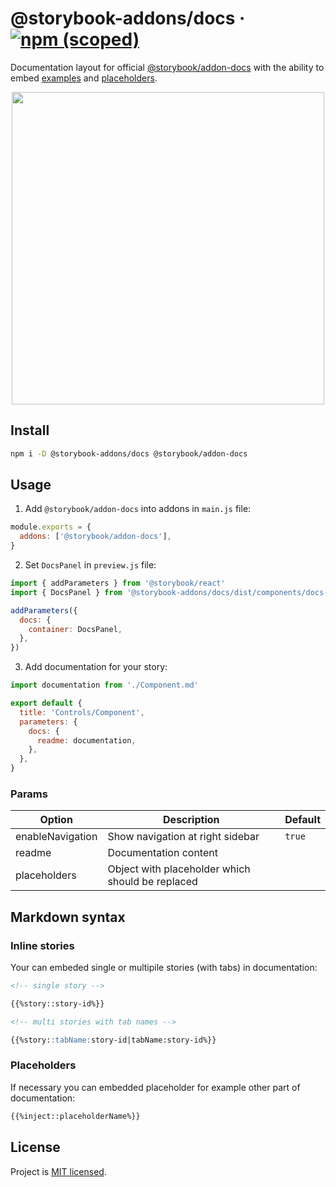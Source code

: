 # @storybook-addons/docs &middot; [![npm (scoped)](https://img.shields.io/npm/v/@storybook-addons/docs.svg)](https://www.npmjs.com/package/@storybook-addons/docs)

Documentation layout for official [@storybook/addon-docs](https://github.com/storybookjs/storybook/tree/next/addons/docs) with the ability to embed [examples](#inline-stories) and [placeholders](#placeholders).

<p align="center">
  <img height="500" src="https://user-images.githubusercontent.com/7934638/75613474-3183a600-5b3f-11ea-9fc4-021463781803.png">
</p>

## Install

```bash
npm i -D @storybook-addons/docs @storybook/addon-docs
```

## Usage

1. Add `@storybook/addon-docs` into addons in `main.js` file:

```js
module.exports = {
  addons: ['@storybook/addon-docs'],
}
```

2. Set `DocsPanel` in `preview.js` file:

```js
import { addParameters } from '@storybook/react'
import { DocsPanel } from '@storybook-addons/docs/dist/components/docs-panel'

addParameters({
  docs: {
    container: DocsPanel,
  },
})
```

3. Add documentation for your story:

```js
import documentation from './Component.md'

export default {
  title: 'Controls/Component',
  parameters: {
    docs: {
      readme: documentation,
    },
  },
}
```

### Params

| Option           | Description                                      | Default |
| ---------------- | ------------------------------------------------ | ------- |
| enableNavigation | Show navigation at right sidebar                 | `true`  |
| readme           | Documentation content                            |         |
| placeholders     | Object with placeholder which should be replaced |         |

## Markdown syntax

### Inline stories

Your can embeded single or multipile stories (with tabs) in documentation:

```markdown
<!-- single story -->

{{%story::story-id%}}

<!-- multi stories with tab names -->

{{%story::tabName:story-id|tabName:story-id%}}
```

### Placeholders

If necessary you can embedded placeholder for example other part of documentation:

```markdown
{{%inject::placeholderName%}}
```

## License

Project is [MIT licensed](https://github.com/yarastqt/mercury/blob/master/LICENSE.md).
